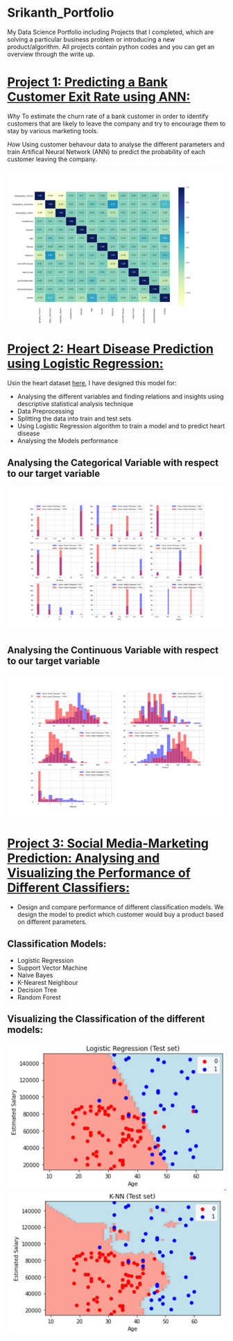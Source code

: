 # Srikanth_Portfolio

My Data Science Portfolio including Projects that I completed, which are solving a particular business problem or introducing a new product/algorithm. All projects contain python codes and you can get an overview through the write up. 
# [Project 1: Predicting a Bank Customer Exit Rate using ANN:](https://github.com/srikanthv0610/Artificial-Neural-Network_Predicting-BankCustomer-ExitRate)

*Why* To estimate the churn rate of a bank customer in order to identify customers that are likely to leave the company and try to encourage them to stay by various marketing tools.

*How* Using customer behavour data to analyse the different parameters and train Artifical Neural Network (ANN) to predict the probability of each customer leaving the company.

![Correlation_analysis](/Images/Correlation_analysis.png)

# [Project 2: Heart Disease Prediction using Logistic Regression:](https://github.com/srikanthv0610/Logistic_Regression-Heart_Disease_Prediction) 

Usin the heart dataset [here](https://github.com/srikanthv0610/Logistic_Regression-Heart_Disease_Prediction/blob/main/Dataset), I have designed this model for:
* Analysing the different variables and finding relations and insights using descriptive statistical analysis technique
* Data Preprocessing
* Splitting the data into train and test sets
* Using Logistic Regression algorithm to train a model and to predict heart disease
* Analysing the Models performance

## Analysing the Categorical Variable with respect to our target variable
![Categorical Variable](/Images/Figure_2.png)

## Analysing the Continuous Variable with respect to our target variable
![Continuous_variable](/Images/Figure_3.png)

# [Project 3: Social Media-Marketing Prediction: Analysing and Visualizing the Performance of Different Classifiers:](https://github.com/srikanthv0610/ClassificationModel_Compairing-ModelPerformance-of-Different-Classifiers)

* Design and compare performance of different classification models. We design the model to predict which customer would buy a product based on different parameters. 

## Classification Models:

* Logistic Regression
* Support Vector Machine
* Naive Bayes
* K-Nearest Neighbour
* Decision Tree
* Random Forest

## Visualizing the Classification of the different models:
![LR](/Images/LR_Test_set_classification.png)
![KNN](/Images/KNN_Test_set_classification.PNG)
